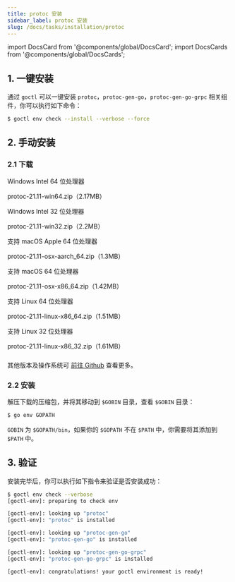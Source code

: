 ```yaml
---
title: protoc 安装
sidebar_label: protoc 安装
slug: /docs/tasks/installation/protoc
---
```


import DocsCard from '@components/global/DocsCard';
import DocsCards from '@components/global/DocsCards';

## 1. 一键安装

通过 `goctl` 可以一键安装 `protoc`，`protoc-gen-go`，`protoc-gen-go-grpc` 相关组件，你可以执行如下命令：

```bash
$ goctl env check --install --verbose --force
```

## 2. 手动安装

### 2.1 下载

<DocsCards>

<DocsCard 
header="Microsoft Windows" 
href="https://github.com/protocolbuffers/protobuf/releases/download/v21.11/protoc-21.11-win64.zip" >
    <p>Windows Intel 64 位处理器</p>
    <a>protoc-21.11-win64.zip（2.17MB）</a>
</DocsCard>

<DocsCard 
header="Microsoft Windows" 
href="https://github.com/protocolbuffers/protobuf/releases/download/v21.11/protoc-21.11-win32.zip" >
    <p>Windows Intel 32 位处理器</p>
    <a>protoc-21.11-win32.zip（2.2MB）</a>
</DocsCard>

<DocsCard 
header="Apple macOS（ARM64）" 
href="https://github.com/protocolbuffers/protobuf/releases/download/v21.11/protoc-21.11-osx-aarch_64.zip" >
    <p>支持 macOS Apple 64 位处理器</p>
    <a>protoc-21.11-osx-aarch_64.zip（1.3MB）</a>
</DocsCard>

<DocsCard 
header="Apple macOS（x86-64）" 
href="https://github.com/protocolbuffers/protobuf/releases/download/v21.11/protoc-21.11-osx-x86_64.zip" >
    <p>支持 macOS 64 位处理器</p>
    <a>protoc-21.11-osx-x86_64.zip（1.42MB）</a>
</DocsCard>

<DocsCard 
header="Linux" 
href="https://github.com/protocolbuffers/protobuf/releases/download/v21.11/protoc-21.11-linux-x86_64.zip" >
    <p>支持 Linux 64 位处理器</p>
    <a>protoc-21.11-linux-x86_64.zip（1.51MB）</a>
</DocsCard>

<DocsCard 
header="Linux" 
href="https://github.com/protocolbuffers/protobuf/releases/download/v21.11/protoc-21.11-linux-x86_32.zip" >
    <p>支持 Linux 32 位处理器</p>
    <a>protoc-21.11-linux-x86_32.zip（1.61MB）</a>
</DocsCard>

</DocsCards>

###

其他版本及操作系统可 [前往 Github](https://github.com/protocolbuffers/protobuf/releases) 查看更多。

### 2.2 安装

解压下载的压缩包，并将其移动到 `$GOBIN` 目录，查看 `$GOBIN` 目录：

```bash
$ go env GOPATH
```

`GOBIN` 为 `$GOPATH/bin`，如果你的 `$GOPATH` 不在 `$PATH` 中，你需要将其添加到 `$PATH` 中。

## 3. 验证

安装完毕后，你可以执行如下指令来验证是否安装成功：

```bash
$ goctl env check --verbose
[goctl-env]: preparing to check env

[goctl-env]: looking up "protoc"
[goctl-env]: "protoc" is installed

[goctl-env]: looking up "protoc-gen-go"
[goctl-env]: "protoc-gen-go" is installed

[goctl-env]: looking up "protoc-gen-go-grpc"
[goctl-env]: "protoc-gen-go-grpc" is installed

[goctl-env]: congratulations! your goctl environment is ready!
```